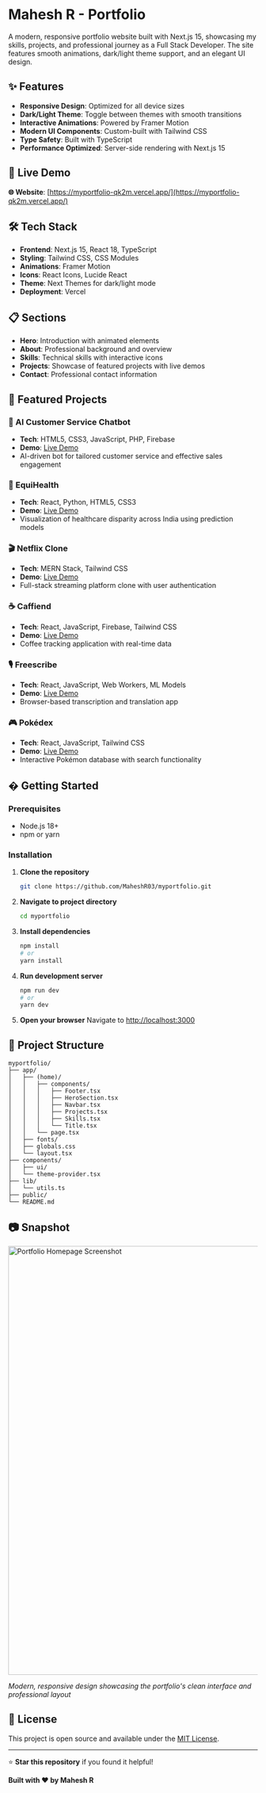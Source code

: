 # Mahesh R - Portfolio

A modern, responsive portfolio website built with Next.js 15, showcasing my skills, projects, and professional journey as a Full Stack Developer. The site features smooth animations, dark/light theme support, and an elegant UI design.

## ✨ Features

- **Responsive Design**: Optimized for all device sizes
- **Dark/Light Theme**: Toggle between themes with smooth transitions
- **Interactive Animations**: Powered by Framer Motion
- **Modern UI Components**: Custom-built with Tailwind CSS
- **Type Safety**: Built with TypeScript
- **Performance Optimized**: Server-side rendering with Next.js 15

## 🔗 Live Demo

**🌐 Website**: [https://myportfolio-qk2m.vercel.app/](https://myportfolio-qk2m.vercel.app/)

## 🛠️ Tech Stack

- **Frontend**: Next.js 15, React 18, TypeScript
- **Styling**: Tailwind CSS, CSS Modules
- **Animations**: Framer Motion
- **Icons**: React Icons, Lucide React
- **Theme**: Next Themes for dark/light mode
- **Deployment**: Vercel

## 📋 Sections

- **Hero**: Introduction with animated elements
- **About**: Professional background and overview
- **Skills**: Technical skills with interactive icons
- **Projects**: Showcase of featured projects with live demos
- **Contact**: Professional contact information

## 🎯 Featured Projects

### 🤖 AI Customer Service Chatbot
- **Tech**: HTML5, CSS3, JavaScript, PHP, Firebase
- **Demo**: [Live Demo](https://customer-service-chatbot-246d6.web.app/)
- AI-driven bot for tailored customer service and effective sales engagement

### 🏥 EquiHealth
- **Tech**: React, Python, HTML5, CSS3
- **Demo**: [Live Demo](https://equihealth.onrender.com)
- Visualization of healthcare disparity across India using prediction models

### 🎬 Netflix Clone
- **Tech**: MERN Stack, Tailwind CSS
- **Demo**: [Live Demo](https://netflix-clone-lkqt.onrender.com)
- Full-stack streaming platform clone with user authentication

### ☕ Caffiend
- **Tech**: React, JavaScript, Firebase, Tailwind CSS
- **Demo**: [Live Demo](https://caffiend-coffeetracker.vercel.app/)
- Coffee tracking application with real-time data

### 🎙️ Freescribe
- **Tech**: React, JavaScript, Web Workers, ML Models
- **Demo**: [Live Demo](https://free-scribe-alpha.vercel.app/)
- Browser-based transcription and translation app

### 🎮 Pokédex
- **Tech**: React, JavaScript, Tailwind CSS
- **Demo**: [Live Demo](https://pokedex-pokemon-list.vercel.app/)
- Interactive Pokémon database with search functionality

## � Getting Started

### Prerequisites
- Node.js 18+ 
- npm or yarn

### Installation

1. **Clone the repository**
   ```bash
   git clone https://github.com/MaheshR03/myportfolio.git
   ```

2. **Navigate to project directory**
   ```bash
   cd myportfolio
   ```

3. **Install dependencies**
   ```bash
   npm install
   # or
   yarn install
   ```

4. **Run development server**
   ```bash
   npm run dev
   # or
   yarn dev
   ```

5. **Open your browser**
   Navigate to [http://localhost:3000](http://localhost:3000)

## 📁 Project Structure

```
myportfolio/
├── app/
│   ├── (home)/
│   │   ├── components/
│   │   │   ├── Footer.tsx
│   │   │   ├── HeroSection.tsx
│   │   │   ├── Navbar.tsx
│   │   │   ├── Projects.tsx
│   │   │   ├── Skills.tsx
│   │   │   └── Title.tsx
│   │   └── page.tsx
│   ├── fonts/
│   ├── globals.css
│   └── layout.tsx
├── components/
│   ├── ui/
│   └── theme-provider.tsx
├── lib/
│   └── utils.ts
├── public/
└── README.md
```

## 📷 Snapshot

<img width="1890" height="866" alt="Portfolio Homepage Screenshot" src="https://github.com/user-attachments/assets/ea9cfe75-fa4b-4319-93dd-12ddc68222ff" />

*Modern, responsive design showcasing the portfolio's clean interface and professional layout*

## 📄 License

This project is open source and available under the [MIT License](LICENSE).

---

⭐ **Star this repository** if you found it helpful!

**Built with ❤️ by Mahesh R**

